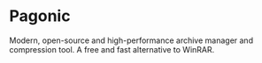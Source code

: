 # Pagonic
Modern, open-source and high-performance archive manager and compression tool. A free and fast alternative to WinRAR.
